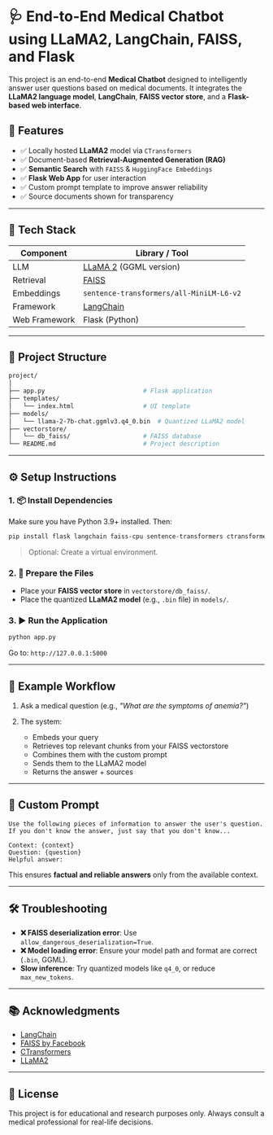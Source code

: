 # 🩺 End-to-End Medical Chatbot using LLaMA2, LangChain, FAISS, and Flask

This project is an end-to-end **Medical Chatbot** designed to intelligently answer user questions based on medical documents. It integrates the **LLaMA2 language model**, **LangChain**, **FAISS vector store**, and a **Flask-based web interface**.

## 🚀 Features

* ✅ Locally hosted **LLaMA2** model via `CTransformers`
* ✅ Document-based **Retrieval-Augmented Generation (RAG)**
* ✅ **Semantic Search** with `FAISS` & `HuggingFace Embeddings`
* ✅ **Flask Web App** for user interaction
* ✅ Custom prompt template to improve answer reliability
* ✅ Source documents shown for transparency

---

## 🧠 Tech Stack

| Component     | Library / Tool                                          |
| ------------- | ------------------------------------------------------- |
| LLM           | [LLaMA 2](https://huggingface.co/models) (GGML version) |
| Retrieval     | [FAISS](https://github.com/facebookresearch/faiss)      |
| Embeddings    | `sentence-transformers/all-MiniLM-L6-v2`                |
| Framework     | [LangChain](https://github.com/langchain-ai/langchain)  |
| Web Framework | Flask (Python)                                          |

---

## 📁 Project Structure

```bash
project/
│
├── app.py                           # Flask application
├── templates/
│   └── index.html                   # UI template
├── models/
│   └── llama-2-7b-chat.ggmlv3.q4_0.bin  # Quantized LLaMA2 model
├── vectorstore/
│   └── db_faiss/                    # FAISS database
└── README.md                        # Project description
```

---

## ⚙️ Setup Instructions

### 1. 📦 Install Dependencies

Make sure you have Python 3.9+ installed. Then:

```bash
pip install flask langchain faiss-cpu sentence-transformers ctransformers
```

> Optional: Create a virtual environment.

### 2. 📂 Prepare the Files

* Place your **FAISS vector store** in `vectorstore/db_faiss/`.
* Place the quantized **LLaMA2 model** (e.g., `.bin` file) in `models/`.

### 3. ▶️ Run the Application

```bash
python app.py
```

Go to: `http://127.0.0.1:5000`

---

## 🧪 Example Workflow

1. Ask a medical question (e.g., *"What are the symptoms of anemia?"*)
2. The system:

   * Embeds your query
   * Retrieves top relevant chunks from your FAISS vectorstore
   * Combines them with the custom prompt
   * Sends them to the LLaMA2 model
   * Returns the answer + sources

---

## 📌 Custom Prompt

```text
Use the following pieces of information to answer the user's question.
If you don't know the answer, just say that you don't know...

Context: {context}
Question: {question}
Helpful answer:
```

This ensures **factual and reliable answers** only from the available context.

---

## 🛠 Troubleshooting

* **❌ FAISS deserialization error**: Use `allow_dangerous_deserialization=True`.
* **❌ Model loading error**: Ensure your model path and format are correct (`.bin`, GGML).
* **Slow inference**: Try quantized models like `q4_0`, or reduce `max_new_tokens`.

---

## 📚 Acknowledgments
* [LangChain](https://github.com/langchain-ai/langchain)
* [FAISS by Facebook](https://github.com/facebookresearch/faiss)
* [CTransformers](https://github.com/marella/ctransformers)
* [LLaMA2](https://huggingface.co)

---

## 📄 License
This project is for educational and research purposes only. Always consult a medical professional for real-life decisions.

